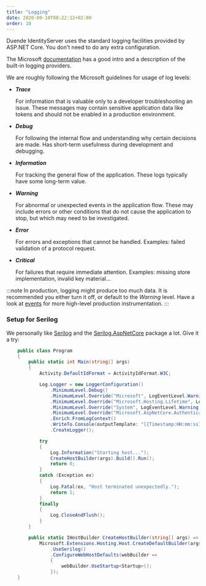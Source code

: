 ```yaml
---
title: "Logging"
date: 2020-09-10T08:22:12+02:00
order: 10
---
```


Duende IdentityServer uses the standard logging facilities provided by ASP.NET Core. You don't need to do any extra configuration.

The Microsoft [documentation](https://docs.microsoft.com/en-us/aspnet/core/fundamentals/logging) has a good intro and a description of the built-in logging providers.

We are roughly following the Microsoft guidelines for usage of log levels:

* ***Trace*** 

    For information that is valuable only to a developer troubleshooting an issue. These messages may contain sensitive application data like tokens and should not be enabled in a production environment.

* ***Debug*** 

    For following the internal flow and understanding why certain decisions are made. Has short-term usefulness during development and debugging.

* ***Information*** 

    For tracking the general flow of the application. These logs typically have some long-term value.

* ***Warning*** 

    For abnormal or unexpected events in the application flow. These may include errors or other conditions that do not cause the application to stop, but which may need to be investigated.

* ***Error*** 

    For errors and exceptions that cannot be handled. Examples: failed validation of a protocol request.

* ***Critical*** 

    For failures that require immediate attention. Examples: missing store implementation, invalid key material...

:::note
In production, logging might produce too much data. It is recommended you either turn it off, or default to the *Warning* level. Have a look at [events](/identityserver/v5/diagnostics/events) for more high-level production instrumentation.
:::

### Setup for Serilog
We personally like [Serilog](https://serilog.net) and the [Serilog.AspNetCore](https://github.com/serilog/serilog-aspnetcore) package a lot. Give it a try:

```cs
    public class Program
    {
        public static int Main(string[] args)
        {
            Activity.DefaultIdFormat = ActivityIdFormat.W3C;

            Log.Logger = new LoggerConfiguration()
                .MinimumLevel.Debug()
                .MinimumLevel.Override("Microsoft", LogEventLevel.Warning)
                .MinimumLevel.Override("Microsoft.Hosting.Lifetime", LogEventLevel.Information)
                .MinimumLevel.Override("System", LogEventLevel.Warning)
                .MinimumLevel.Override("Microsoft.AspNetCore.Authentication", LogEventLevel.Information)
                .Enrich.FromLogContext()
                .WriteTo.Console(outputTemplate: "[{Timestamp:HH:mm:ss} {Level}] {SourceContext}{NewLine}{Message:lj}{NewLine}{Exception}{NewLine}", theme: AnsiConsoleTheme.Code)
                .CreateLogger();

            try
            {
                Log.Information("Starting host...");
                CreateHostBuilder(args).Build().Run();
                return 0;
            }
            catch (Exception ex)
            {
                Log.Fatal(ex, "Host terminated unexpectedly.");
                return 1;
            }
            finally
            {
                Log.CloseAndFlush();
            }
        }

        public static IHostBuilder CreateHostBuilder(string[] args) =>
            Microsoft.Extensions.Hosting.Host.CreateDefaultBuilder(args)
                .UseSerilog()
                .ConfigureWebHostDefaults(webBuilder =>
                {
                    webBuilder.UseStartup<Startup>();
                });
    }
```